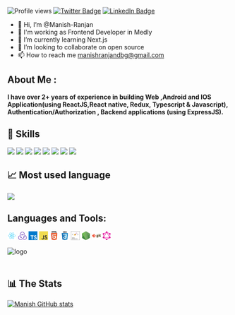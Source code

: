 ![Profile views](https://gpvc.arturio.dev/Manish-Ranjan)
[![Twitter Badge](https://img.shields.io/badge/Twitter-Profile-informational?style=flat&logo=twitter&logoColor=white&color=1CA2F1)](https://twitter.com/manish_ranjan31)
[![LinkedIn Badge](https://img.shields.io/badge/LinkedIn-Profile-informational?style=flat&logo=linkedin&logoColor=white&color=0D76A8)](https://www.linkedin.com/in/manish-ranjan-4b0b22169/)

- 👋 Hi, I’m @Manish-Ranjan
- 👀 I'm working as Frontend Developer in Medly 
- 🌱 I’m currently learning Next.js
- 💞️ I’m looking to collaborate on open source
- 📫 How to reach me manishranjandbg@gmail.com

## About Me :
**I have over 2+ years of experience in building Web ,Android and IOS Application(using ReactJS,React native, Redux, Typescript & Javascript), Authentication/Authorization , Backend applications (using ExpressJS).**
 

## 💼 Skills


![](https://img.shields.io/badge/Code-React-informational?style=flat&logo=react&logoColor=white&color=1CA2F1)
![](https://img.shields.io/badge/Code-Redux-informational?style=flat&logo=Redux&logoColor=white&color=1CA2F1)
![](https://img.shields.io/badge/Code-JavaScript-informational?style=flat&logo=JavaScript&logoColor=white&color=1CA2F1)
![](https://img.shields.io/badge/Code-TypeScript-informational?style=flat&logo=TypeScript&logoColor=white&color=1CA2F1)
![](https://img.shields.io/badge/Code-MongoDB-informational?style=flat&logo=MongoDB&logoColor=white&color=1CA2F1)
![](https://img.shields.io/badge/Code-MySQL-informational?style=flat&logo=MySQL&logoColor=white&color=1CA2F1)
![](https://img.shields.io/badge/Code-HTML-informational?style=flat&logo=HTML&logoColor=white&color=1CA2F1)
![](https://img.shields.io/badge/Code-CSS-informational?style=flat&logo=CSS&logoColor=white&color=1CA2F1)


## :chart_with_upwards_trend: Most used language
<a href="https://github.com/anuraghazra/convoychat">
  <img align="center" src="https://github-readme-stats.vercel.app/api/top-langs/?username=Manish-Ranjan&layout=compact&exclude_repo=django-blog" />
</a>

## Languages and Tools:  

<code><img height="20" style={{marginLeft:10}} src="https://raw.githubusercontent.com/github/explore/80688e429a7d4ef2fca1e82350fe8e3517d3494d/topics/react/react.png"></code>
<code><img height="20" style={{marginLeft:10}} src="https://raw.githubusercontent.com/github/explore/80688e429a7d4ef2fca1e82350fe8e3517d3494d/topics/redux/redux.png"></code>
<code><img height="20" style={{marginLeft:10}} src="https://raw.githubusercontent.com/github/explore/80688e429a7d4ef2fca1e82350fe8e3517d3494d/topics/typescript/typescript.png"></code>
<code><img height="20" style={{marginLeft:10}} src="https://raw.githubusercontent.com/github/explore/80688e429a7d4ef2fca1e82350fe8e3517d3494d/topics/javascript/javascript.png"></code>
<code><img height="20" style={{marginLeft:10}} src="https://raw.githubusercontent.com/github/explore/80688e429a7d4ef2fca1e82350fe8e3517d3494d/topics/html/html.png"></code>
<code><img height="20" style={{marginLeft:10}} src="https://raw.githubusercontent.com/github/explore/80688e429a7d4ef2fca1e82350fe8e3517d3494d/topics/css/css.png"></code>
<code><img height="20" style={{marginLeft:10}} src="https://raw.githubusercontent.com/github/explore/80688e429a7d4ef2fca1e82350fe8e3517d3494d/topics/styled-components/styled-components.png"></code>
<code><img height="20" style={{marginLeft:10}} src="https://raw.githubusercontent.com/github/explore/80688e429a7d4ef2fca1e82350fe8e3517d3494d/topics/nodejs/nodejs.png"></code>
<code><img height="20" style={{marginLeft:10}} src="https://raw.githubusercontent.com/github/explore/80688e429a7d4ef2fca1e82350fe8e3517d3494d/topics/git/git.png"></code>
<code><img height="20" src="https://raw.githubusercontent.com/github/explore/5c058a388828bb5fde0bcafd4bc867b5bb3f26f3/topics/graphql/graphql.png"></code>


<img src="https://github-profile-trophy.vercel.app/?username=Manish-Ranjan&theme=flat&column=7" alt="logo" height="160" align="center" style="margin: auto; margin-bottom: 20px;" />

## :bar_chart: The Stats

[![Manish GitHub stats](https://github-readme-stats.vercel.app/api?username=Manish-Ranjan)](https://github.com/anuraghazra/github-readme-stats)




